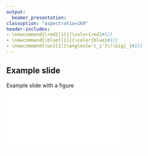 ```yaml
---
output: 
  beamer_presentation:
classoption: "aspectratio=169"
header-includes:
- \newcommand{\red}[1]{{\color{red}#1}}
- \newcommand{\blue}[1]{{\color{blue}#1}}
- \newcommand{\wc}[1]{\angles{w'c_i'}\!\big|_{#1}}
---
```



Example slide
--------------------

Example slide with a figure

![A caption centers the figure](figure/path.pdf)




